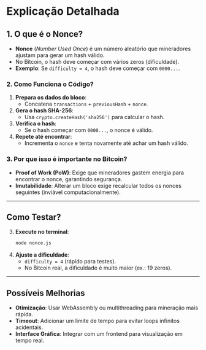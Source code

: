 
# **Explicação Detalhada**  

## **1. O que é o Nonce?**  

- **Nonce** (*Number Used Once*) é um número aleatório que mineradores ajustam para gerar um hash válido.  
- No Bitcoin, o hash deve começar com vários zeros (dificuldade).  
- **Exemplo**: Se `difficulty = 4`, o hash deve começar com `0000...`.

### **2. Como Funciona o Código?**  

1. **Prepara os dados do bloco**:  
   - Concatena `transactions` + `previousHash` + `nonce`.  
2. **Gera o hash SHA-256**:  
   - Usa `crypto.createHash('sha256')` para calcular o hash.  
3. **Verifica o hash**:  
   - Se o hash começar com `0000...`, o nonce é válido.  
4. **Repete até encontrar**:  
   - Incrementa o `nonce` e tenta novamente até achar um hash válido.  

### **3. Por que isso é importante no Bitcoin?**  

- **Proof of Work (PoW)**: Exige que mineradores gastem energia para encontrar o nonce, garantindo segurança.  
- **Imutabilidade**: Alterar um bloco exige recalcular todos os nonces seguintes (inviável computacionalmente).  

---

## **Como Testar?**  

3. **Execute no terminal**:  
   ```bash
   node nonce.js
   ```
4. **Ajuste a dificuldade**:  
   - `difficulty = 4` (rápido para testes).  
   - No Bitcoin real, a dificuldade é muito maior (ex.: 19 zeros).  

---

## **Possíveis Melhorias**  

- **Otimização**: Usar WebAssembly ou multithreading para mineração mais rápida.  
- **Timeout**: Adicionar um limite de tempo para evitar loops infinitos acidentais.  
- **Interface Gráfica**: Integrar com um frontend para visualização em tempo real.  
